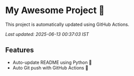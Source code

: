 # My Awesome Project 🚀

This project is automatically updated using GitHub Actions.

_Last updated: 2025-06-13 00:37:03 IST_

## Features
- Auto-update README using Python 🐍
- Auto Git push with GitHub Actions 🤖

